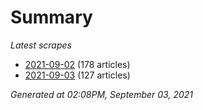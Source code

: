 # Summary
*Latest scrapes*
* [2021-09-02](https://github.com/nuuuwan/news_lk/blob/data/news_lk.2021-09-02.json) (178 articles)
* [2021-09-03](https://github.com/nuuuwan/news_lk/blob/data/news_lk.2021-09-03.json) (127 articles)

*Generated at 02:08PM, September 03, 2021*